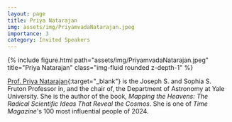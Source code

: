 ```yaml
---
layout: page
title: Priya Natarajan
img: assets/img/PriyamvadaNatarajan.jpeg
importance: 3
category: Invited Speakers
---
```


<div class="row">
    <div class="col-sm mt-3 mt-md-0">
        {% include figure.html path="assets/img/PriyamvadaNatarajan.jpeg" title="Priya Natarajan" class="img-fluid rounded z-depth-1" %}
    </div>
</div>

[Prof. Priya Natarajan](https://campuspress.yale.edu/priya/){:target="_blank"} is the Joseph S. and Sophia S. Fruton Professor in, and the chair of, the Department of Astronomy at Yale University. She is the author of the book, *Mapping the Heavens: The Radical Scientific Ideas That Reveal the Cosmos*. She is one of *Time Magazine*'s 100 most influential people of 2024.